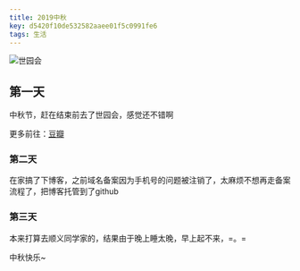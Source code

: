 ```yaml
---
title: 2019中秋
key: d5420f10de532582aaee01f5c0991fe6
tags: 生活
---
```


![世园会](https://img3.doubanio.com/view/status/l/public/16dd7965888ffb4.webp)

<!--more-->

## 第一天

中秋节，赶在结束前去了世园会，感觉还不错啊

更多前往：[豆瓣](https://www.douban.com/people/172645101/status/2631053566)

### 第二天

在家搞了下博客，之前域名备案因为手机号的问题被注销了，太麻烦不想再走备案流程了，把博客托管到了github

### 第三天

本来打算去顺义同学家的，结果由于晚上睡太晚，早上起不来，=。=

中秋快乐~